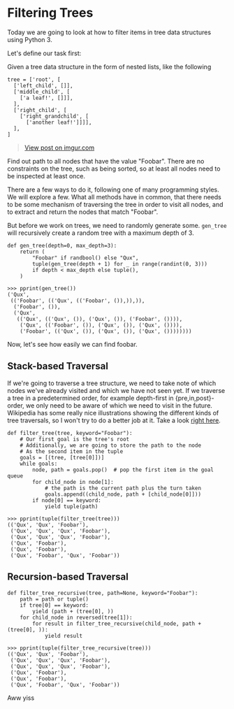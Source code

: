 # Filtering Trees
Today we are going to look at how to filter items in tree data structures using
Python 3.

Let's define our task first:

Given a tree data structure in the form of nested lists, like the following

```
tree = ['root', [
  ['left_child', []],
  ['middle_child', [
    ['a leaf!', []]],
  ],
  ['right_child', [
    ['right_grandchild', [
      ['another leaf!']]]],
  ],
]
```

<blockquote class="imgur-embed-pub" lang="en" data-id="3XdcPdv"><a href="//imgur.com/3XdcPdv">View post on imgur.com</a></blockquote><script async src="//s.imgur.com/min/embed.js" charset="utf-8"></script>

Find out path to all nodes that have the value "Foobar". There are no
constraints on the tree, such as being sorted, so at least all nodes need to be
inspected at least once.

There are a few ways to do it, following one of many programming styles. We will
explore a few. What all methods have in common, that there needs to be some
mechanism of traversing the tree in order to visit all nodes, and to extract and
return the nodes that match "Foobar".

But before we work on trees, we need to randomly generate some. `gen_tree` will
recursively create a random tree with a maximum depth of 3.

```
def gen_tree(depth=0, max_depth=3):
    return (
        "Foobar" if randbool() else "Qux",
        tuple(gen_tree(depth + 1) for _ in range(randint(0, 3)))
        if depth < max_depth else tuple(),
    )
```
```
>>> pprint(gen_tree())
('Qux',
 (('Foobar', (('Qux', (('Foobar', ()),)),)),
  ('Foobar', ()),
  ('Qux',
   (('Qux', (('Qux', ()), ('Qux', ()), ('Foobar', ()))),
    ('Qux', (('Foobar', ()), ('Qux', ()), ('Qux', ()))),
    ('Foobar', (('Qux', ()), ('Qux', ()), ('Qux', ())))))))
```

Now, let's see how easily we can find foobar.

## Stack-based Traversal

If we're going to traverse a tree structure, we need to take note of which nodes
we've already visited and which we have not seen yet. If we traverse a tree in a
predetermined order, for example depth-first in {pre,in,post}-order, we only
need to be aware of which we need to visit in the future. Wikipedia has some
really nice illustrations showing the different kinds of tree traversals, so I
won't try to do a better job at it. Take a look [right
here](https://en.wikipedia.org/wiki/Tree_traversal#Depth-first).

```
def filter_tree(tree, keyword="Foobar"):
    # Our first goal is the tree's root
    # Additionally, we are going to store the path to the node
    # As the second item in the tuple
    goals = [(tree, [tree[0]])]
    while goals:
        node, path = goals.pop()  # pop the first item in the goal queue
        for child_node in node[1]:
            # the path is the current path plus the turn taken
            goals.append((child_node, path + [child_node[0]]))
        if node[0] == keyword:
            yield tuple(path)
```
```
>>> pprint(tuple(filter_tree(tree)))
(('Qux', 'Qux', 'Foobar'),
 ('Qux', 'Qux', 'Qux', 'Foobar'),
 ('Qux', 'Qux', 'Qux', 'Foobar'),
 ('Qux', 'Foobar'),
 ('Qux', 'Foobar'),
 ('Qux', 'Foobar', 'Qux', 'Foobar'))
```

## Recursion-based Traversal


```
def filter_tree_recursive(tree, path=None, keyword="Foobar"):
    path = path or tuple()
    if tree[0] == keyword:
        yield (path + (tree[0], ))
    for child_node in reversed(tree[1]):
        for result in filter_tree_recursive(child_node, path + (tree[0], )):
            yield result
```

```
>>> pprint(tuple(filter_tree_recursive(tree)))
(('Qux', 'Qux', 'Foobar'),
 ('Qux', 'Qux', 'Qux', 'Foobar'),
 ('Qux', 'Qux', 'Qux', 'Foobar'),
 ('Qux', 'Foobar'),
 ('Qux', 'Foobar'),
 ('Qux', 'Foobar', 'Qux', 'Foobar'))
```


Aww yiss
